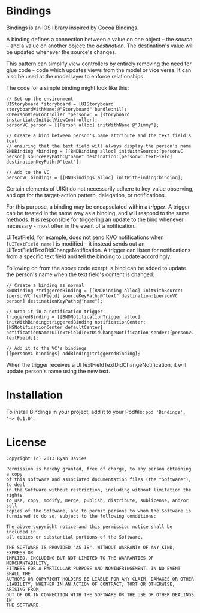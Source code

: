 Bindings
========

Bindings is an iOS library inspired by Cocoa Bindings.

A binding defines a connection between a value on one object – the _source_ – and a value on another object: the _destination_. The destination's value will be updated whenever the source's changes.

This pattern can simplify view controllers by entirely removing the need for glue code - code which updates views from the model or vice versa. It can also be used at the model layer to enforce relationships.

The code for a simple binding might look like this:

    // Set up the environment
    UIStoryboard *storyboard = [UIStoryboard storyboardWithName:@"Storyboard" bundle:nil];
    RDPersonViewController *personVC = [storyboard instantiateInitialViewController];
    personVC.person = [[Person alloc] initWithName:@"Jimmy"];
    
    // Create a bind between person's name attribute and the text field's text
    // ensuring that the text field will always display the person's name
    BNDBinding *binding = [[BNDBinding alloc] initWithSource:[personVC person] sourceKeyPath:@"name" destination:[personVC textField] destinationKeyPath:@"text"];
    
    // Add to the VC
    personVC.bindings = [[BNDBindings alloc] initWithBinding:binding];

Certain elements of UIKit do not necessarily adhere to key-value observing, and opt for the target-action pattern, delegation, or notifications.

For this purpose, a binding may be encapsulated within a _trigger_. A trigger can be treated in the same way as a binding, and will respond to the same methods. It is responsible for triggering an update to the bind whenever necessary - most often in the event of a notification.

UITextField, for example, does not send KVO notifications when `[UITextField name]` is modified – it instead sends out an UITextFieldTextDidChangeNotification. A trigger can listen for notifications from a specific text field and tell the binding to update accordingly.

Following on from the above code exerpt, a bind can be added to update the person's name when the text field's content is changed:

    // Create a binding as normal
    BNDBinding *triggeredBinding = [[BNDBinding alloc] initWithSource:[personVC textField] sourceKeyPath:@"text" destination:[personVC person] destinationKeyPath:@"name"];

    // Wrap it in a notification trigger
    triggeredBinding = [[BNDNotificationTrigger alloc] initWithBinding:triggeredBinding notificationCenter:[NSNotificationCenter defaultCenter] notificationName:UITextFieldTextDidChangeNotification sender:[personVC textField]];

    // Add it to the VC's bindings
    [[personVC bindings] addBinding:triggeredBinding];

When the trigger receives a UITextFieldTextDidChangeNotification, it will update person's name using the new text.

Installation
============

To install Bindings in your project, add it to your Podfile: `pod 'Bindings', '~> 0.1.0'`.

License
=======

    Copyright (c) 2013 Ryan Davies

    Permission is hereby granted, free of charge, to any person obtaining a copy
    of this software and associated documentation files (the "Software"), to deal
    in the Software without restriction, including without limitation the rights
    to use, copy, modify, merge, publish, distribute, sublicense, and/or sell
    copies of the Software, and to permit persons to whom the Software is
    furnished to do so, subject to the following conditions:

    The above copyright notice and this permission notice shall be included in
    all copies or substantial portions of the Software.

    THE SOFTWARE IS PROVIDED "AS IS", WITHOUT WARRANTY OF ANY KIND, EXPRESS OR
    IMPLIED, INCLUDING BUT NOT LIMITED TO THE WARRANTIES OF MERCHANTABILITY,
    FITNESS FOR A PARTICULAR PURPOSE AND NONINFRINGEMENT. IN NO EVENT SHALL THE
    AUTHORS OR COPYRIGHT HOLDERS BE LIABLE FOR ANY CLAIM, DAMAGES OR OTHER
    LIABILITY, WHETHER IN AN ACTION OF CONTRACT, TORT OR OTHERWISE, ARISING FROM,
    OUT OF OR IN CONNECTION WITH THE SOFTWARE OR THE USE OR OTHER DEALINGS IN
    THE SOFTWARE.
